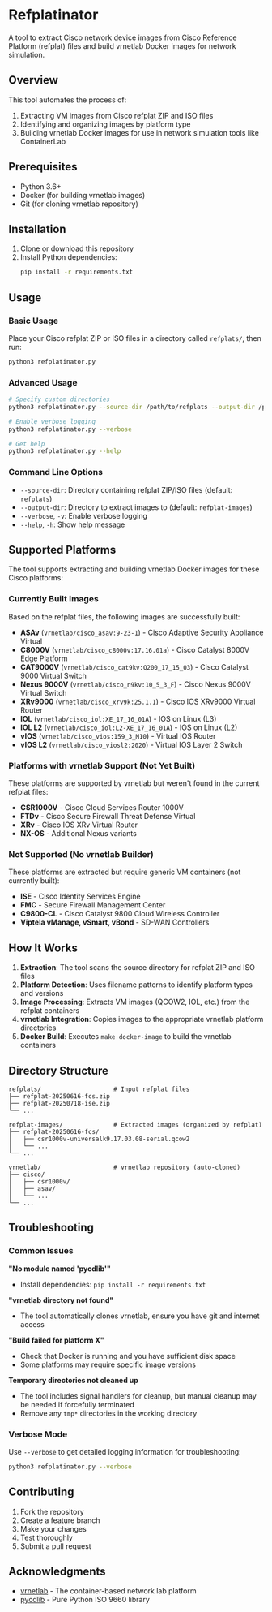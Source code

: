# Refplatinator

A tool to extract Cisco network device images from Cisco Reference Platform (refplat) files and build vrnetlab Docker images for network simulation.

## Overview

This tool automates the process of:
1. Extracting VM images from Cisco refplat ZIP and ISO files
2. Identifying and organizing images by platform type
3. Building vrnetlab Docker images for use in network simulation tools like ContainerLab

## Prerequisites

- Python 3.6+
- Docker (for building vrnetlab images)
- Git (for cloning vrnetlab repository)

## Installation

1. Clone or download this repository
2. Install Python dependencies:
   ```bash
   pip install -r requirements.txt
   ```

## Usage

### Basic Usage

Place your Cisco refplat ZIP or ISO files in a directory called `refplats/`, then run:

```bash
python3 refplatinator.py
```

### Advanced Usage

```bash
# Specify custom directories
python3 refplatinator.py --source-dir /path/to/refplats --output-dir /path/to/output

# Enable verbose logging
python3 refplatinator.py --verbose

# Get help
python3 refplatinator.py --help
```

### Command Line Options

- `--source-dir`: Directory containing refplat ZIP/ISO files (default: `refplats`)
- `--output-dir`: Directory to extract images to (default: `refplat-images`)
- `--verbose`, `-v`: Enable verbose logging
- `--help`, `-h`: Show help message

## Supported Platforms

The tool supports extracting and building vrnetlab Docker images for these Cisco platforms:

### Currently Built Images
Based on the refplat files, the following images are successfully built:

- **ASAv** (`vrnetlab/cisco_asav:9-23-1`) - Cisco Adaptive Security Appliance Virtual
- **C8000V** (`vrnetlab/cisco_c8000v:17.16.01a`) - Cisco Catalyst 8000V Edge Platform
- **CAT9000V** (`vrnetlab/cisco_cat9kv:Q200_17_15_03`) - Cisco Catalyst 9000 Virtual Switch
- **Nexus 9000V** (`vrnetlab/cisco_n9kv:10_5_3_F`) - Cisco Nexus 9000V Virtual Switch
- **XRv9000** (`vrnetlab/cisco_xrv9k:25.1.1`) - Cisco IOS XRv9000 Virtual Router
- **IOL** (`vrnetlab/cisco_iol:XE_17_16_01A`) - IOS on Linux (L3)
- **IOL L2** (`vrnetlab/cisco_iol:L2-XE_17_16_01A`) - IOS on Linux (L2)
- **vIOS** (`vrnetlab/cisco_vios:159_3_M10`) - Virtual IOS Router
- **vIOS L2** (`vrnetlab/cisco_viosl2:2020`) - Virtual IOS Layer 2 Switch

### Platforms with vrnetlab Support (Not Yet Built)
These platforms are supported by vrnetlab but weren't found in the current refplat files:

- **CSR1000V** - Cisco Cloud Services Router 1000V
- **FTDv** - Cisco Secure Firewall Threat Defense Virtual
- **XRv** - Cisco IOS XRv Virtual Router
- **NX-OS** - Additional Nexus variants

### Not Supported (No vrnetlab Builder)
These platforms are extracted but require generic VM containers (not currently built):

- **ISE** - Cisco Identity Services Engine
- **FMC** - Secure Firewall Management Center
- **C9800-CL** - Cisco Catalyst 9800 Cloud Wireless Controller
- **Viptela vManage, vSmart, vBond** - SD-WAN Controllers

## How It Works

1. **Extraction**: The tool scans the source directory for refplat ZIP and ISO files
2. **Platform Detection**: Uses filename patterns to identify platform types and versions
3. **Image Processing**: Extracts VM images (QCOW2, IOL, etc.) from the refplat containers
4. **vrnetlab Integration**: Copies images to the appropriate vrnetlab platform directories
5. **Docker Build**: Executes `make docker-image` to build the vrnetlab containers

## Directory Structure

```
refplats/                    # Input refplat files
├── refplat-20250616-fcs.zip
├── refplat-20250718-ise.zip
└── ...

refplat-images/              # Extracted images (organized by refplat)
├── refplat-20250616-fcs/
│   ├── csr1000v-universalk9.17.03.08-serial.qcow2
│   └── ...
└── ...

vrnetlab/                    # vrnetlab repository (auto-cloned)
├── cisco/
│   ├── csr1000v/
│   ├── asav/
│   └── ...
└── ...
```

## Troubleshooting

### Common Issues

**"No module named 'pycdlib'"**
- Install dependencies: `pip install -r requirements.txt`

**"vrnetlab directory not found"**
- The tool automatically clones vrnetlab, ensure you have git and internet access

**"Build failed for platform X"**
- Check that Docker is running and you have sufficient disk space
- Some platforms may require specific image versions

**Temporary directories not cleaned up**
- The tool includes signal handlers for cleanup, but manual cleanup may be needed if forcefully terminated
- Remove any `tmp*` directories in the working directory

### Verbose Mode

Use `--verbose` to get detailed logging information for troubleshooting:

```bash
python3 refplatinator.py --verbose
```

## Contributing

1. Fork the repository
2. Create a feature branch
3. Make your changes
4. Test thoroughly
5. Submit a pull request

## Acknowledgments

- [vrnetlab](https://github.com/srl-labs/vrnetlab) - The container-based network lab platform
- [pycdlib](https://pycdlib.readthedocs.io/) - Pure Python ISO 9660 library

